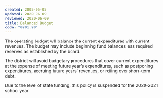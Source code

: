 ```yaml
---
created: 2005-05-05
updated: 2020-06-09
reviewed: 2020-06-09
title: Balanced Budget
code: "0801.80"
---
```


The operating budget will balance the current expenditures with current revenues. The budget may include beginning fund balances less required reserves as established by the board.

The district will avoid budgetary procedures that cover current expenditures at the expense of meeting future year’s expenditures, such as postponing expenditures, accruing future years’ revenues, or rolling over short-term debt.

Due to the level of state funding, this policy is suspended for the 2020-2021 school year

